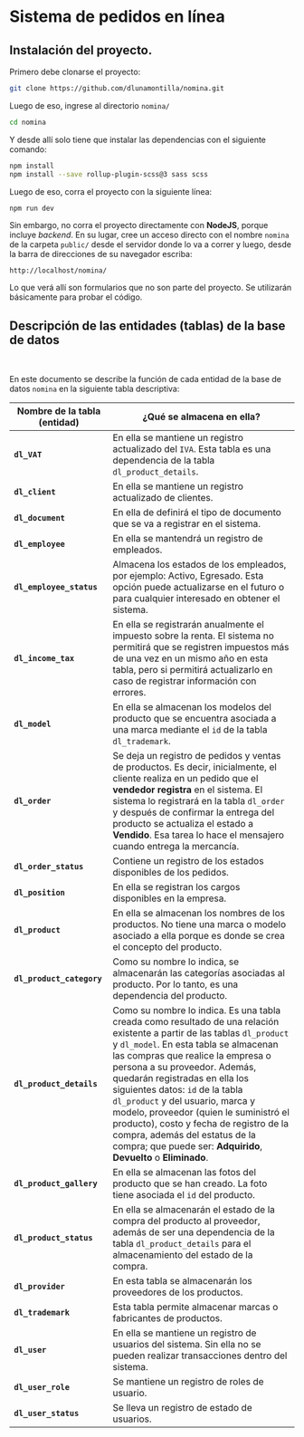 # Sistema de pedidos en línea

## Instalación del proyecto.

Primero debe clonarse el proyecto:

```bash
git clone https://github.com/dlunamontilla/nomina.git
```

Luego de eso, ingrese al directorio `nomina/`

```bash
cd nomina
```

Y desde allí solo tiene que instalar las dependencias con el siguiente comando:

```bash
npm install
npm install --save rollup-plugin-scss@3 sass scss
```

Luego de eso, corra el proyecto con la siguiente línea:

```bash
npm run dev
```

Sin embargo, no corra el proyecto directamente con **NodeJS**, porque incluye _backend_. En su lugar, cree un acceso directo con el nombre `nomina` de la carpeta `public/` desde el servidor donde lo va a correr y luego, desde la barra de direcciones de su navegador escriba:

```none
http://localhost/nomina/
```

Lo que verá allí son formularios que no son parte del proyecto. Se utilizarán básicamente para probar el código.




## Descripción de las entidades (tablas) de la base de datos

<br>

En este documento se describe la función de cada entidad de la base de datos `nomina` en la siguiente tabla descriptiva:

| Nombre de la tabla (entidad) | ¿Qué se almacena en ella?                                                                                                                                                                                                                                                                                                                                                                                                                                                                                                                  |
| ---------------------------- | ------------------------------------------------------------------------------------------------------------------------------------------------------------------------------------------------------------------------------------------------------------------------------------------------------------------------------------------------------------------------------------------------------------------------------------------------------------------------------------------------------------------------------------------ |
| **`dl_VAT`**                 | En ella se mantiene un registro actualizado del `IVA`. Esta tabla es una dependencia de la tabla `dl_product_details`.                                                                                                                                                                                                                                                                                                                                                                                                                     |
| **`dl_client`**              | En ella se mantiene un registro actualizado de clientes.                                                                                                                                                                                                                                                                                                                                                                                                                                                                                   |
| **`dl_document`**            | En ella de definirá el tipo de documento que se va a registrar en el sistema.                                                                                                                                                                                                                                                                                                                                                                                                                                                              |
| **`dl_employee`**            | En ella se mantendrá un registro de empleados.                                                                                                                                                                                                                                                                                                                                                                                                                                                                                             |
| **`dl_employee_status`**     | Almacena los estados de los empleados, por ejemplo: Activo, Egresado. Esta opción puede actualizarse en el futuro o para cualquier interesado en obtener el sistema.                                                                                                                                                                                                                                                                                                                                                                       |
| **`dl_income_tax`**          | En ella se registrarán anualmente el impuesto sobre la renta. El sistema no permitirá que se registren impuestos más de una vez en un mismo año en esta tabla, pero si permitirá actualizarlo en caso de registrar información con errores.                                                                                                                                                                                                                                                                                                |
| **`dl_model`**               | En ella se almacenan los modelos del producto que se encuentra asociada a una marca mediante el `id` de la tabla `dl_trademark`.                                                                                                                                                                                                                                                                                                                                                                                                           |
| **`dl_order`**               | Se deja un registro de pedidos y ventas de productos. Es decir, inicialmente, el cliente realiza en un pedido que el **vendedor registra** en el sistema. El sistema lo registrará en la tabla `dl_order` y después de confirmar la entrega del producto se actualiza el estado a **Vendido**. Esa tarea lo hace el mensajero cuando entrega la mercancía.                                                                                                                                                                                 |
| **`dl_order_status`**        | Contiene un registro de los estados disponibles de los pedidos.                                                                                                                                                                                                                                                                                                                                                                                                                                                                            |
| **`dl_position`**            | En ella se registran los cargos disponibles en la empresa.                                                                                                                                                                                                                                                                                                                                                                                                                                                                                 |
| **`dl_product`**             | En ella se almacenan los nombres de los productos. No tiene una marca o modelo asociado a ella porque es donde se crea el concepto del producto.                                                                                                                                                                                                                                                                                                                                                                                           |
| **`dl_product_category`**    | Como su nombre lo indica, se almacenarán las categorías asociadas al producto. Por lo tanto, es una dependencia del producto.                                                                                                                                                                                                                                                                                                                                                                                                              |
| **`dl_product_details`**     | Como su nombre lo indica. Es una tabla creada como resultado de una relación existente a partir de las tablas `dl_product` y `dl_model`. En esta tabla se almacenan las compras que realice la empresa o persona a su proveedor. Además, quedarán registradas en ella los siguientes datos: `id` de la tabla `dl_product` y del usuario, marca y modelo, proveedor (quien le suministró el producto), costo y fecha de registro de la compra, además del estatus de la compra; que puede ser: **Adquirido**, **Devuelto** o **Eliminado**. |
| **`dl_product_gallery`**     | En ella se almacenan las fotos del producto que se han creado. La foto tiene asociada el `id` del producto.                                                                                                                                                                                                                                                                                                                                                                                                                                |
| **`dl_product_status`**      | En ella se almacenarán el estado de la compra del producto al proveedor, además de ser una dependencia de la tabla `dl_product_details` para el almacenamiento del estado de la compra.                                                                                                                                                                                                                                                                                                                                                    |
| **`dl_provider`**            | En esta tabla se almacenarán los proveedores de los productos.                                                                                                                                                                                                                                                                                                                                                                                                                                                                             |
| **`dl_trademark`**           | Esta tabla permite almacenar marcas o fabricantes de productos.                                                                                                                                                                                                                                                                                                                                                                                                                                                                            |
| **`dl_user`**                | En ella se mantiene un registro de usuarios del sistema. Sin ella no se pueden realizar transacciones dentro del sistema.                                                                                                                                                                                                                                                                                                                                                                                                                  |
| **`dl_user_role`**           | Se mantiene un registro de roles de usuario.                                                                                                                                                                                                                                                                                                                                                                                                                                                                                               |
| **`dl_user_status`**         | Se lleva un registro de estado de usuarios.                                                                                                                                                                                                                                                                                                                                                                                                                                                                                                |
